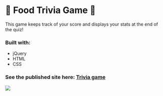# :hamburger: Food Trivia Game :hamburger:
This game keeps track of your score and displays your stats at the end of the quiz!

### Built with: 
* jQuery
* HTML
* CSS

### See the published site here: [Trivia game](https://elmather89.github.io/TriviaGame/)
![](https://media3.giphy.com/media/l2JhzVZUW1NBx1wT6/200w.webp?cid=790b76115d1263806449594c364427f4&rid=200w.webp)